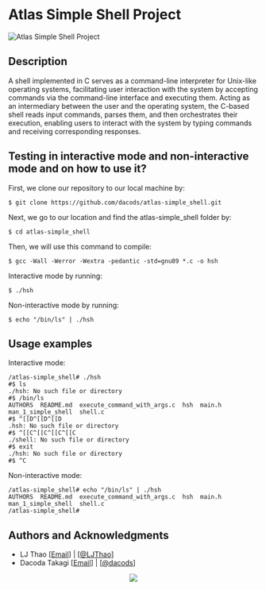 # Atlas Simple Shell Project
![Atlas Simple Shell Project](https://i.ibb.co/wR6sN8V/SIMPLE-SHELL.png)

## Description
A shell implemented in C serves as a command-line interpreter for Unix-like operating systems, facilitating user interaction with the system by accepting commands via the command-line interface and executing them. Acting as an intermediary between the user and the operating system, the C-based shell reads input commands, parses them, and then orchestrates their execution, enabling users to interact with the system by typing commands and receiving corresponding responses.

## Testing in interactive mode and non-interactive mode and on how to use it?
First, we clone our repository to our local machine by:

```
$ git clone https://github.com/dacods/atlas-simple_shell.git
```

Next, we go to our location and find the atlas-simple_shell folder by:

```
$ cd atlas-simple_shell
```

Then, we will use this command to compile:

```
$ gcc -Wall -Werror -Wextra -pedantic -std=gnu89 *.c -o hsh
```

Interactive mode by running:

```
$ ./hsh
```

Non-interactive mode by running:

```
$ echo "/bin/ls" | ./hsh
```

## Usage examples
Interactive mode:

```
/atlas-simple_shell# ./hsh
#$ ls
./hsh: No such file or directory
#$ /bin/ls
AUTHORS  README.md  execute_command_with_args.c  hsh  main.h  man_1_simple_shell  shell.c
#$ ^[[D^[[D^[[D
.hsh: No such file or directory
#$ ^[[C^[[C^[[C^[[C
./shell: No such file or directory
#$ exit
./hsh: No such file or directory
#$ ^C
```

Non-interactive mode:

```
/atlas-simple_shell# echo "/bin/ls" | ./hsh
AUTHORS  README.md  execute_command_with_args.c  hsh  main.h  man_1_simple_shell  shell.c
/atlas-simple_shell#
```

## Authors and Acknowledgments

- LJ Thao [<a href="mailto:yengfong.thao@atlasschool.com">Email</a>] | [<a href="https://github.com/LJThao">@LJThao</a>]
- Dacoda Takagi [<a href="mailto:dacods.21@gmail.com">Email</a>] | [<a href="https://github.com/dacods/">@dacods</a>]

<p align="center">
  <img src="https://media1.giphy.com/media/1oF1KAEYvmXBMo6uTS/giphy.gif?cid=6c09b952mab0863mf9e67wk3bsrsznh9wn4ccgmvitg1xq8i&ep=v1_internal_gif_by_id&rid=giphy.gif&ct=g"/>
</p>
